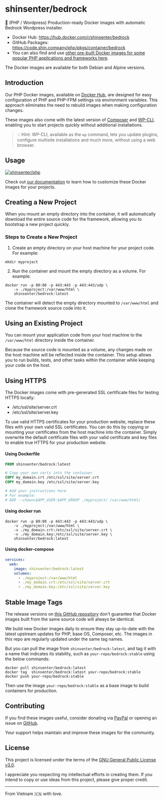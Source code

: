 # shinsenter/bedrock

🔋 (PHP / Wordpress) Production-ready Docker images with automatic Bedrock Wordpress installer.

- Docker Hub: https://hub.docker.com/r/shinsenter/bedrock
- GitHub Packages: https://code.shin.company/php/pkgs/container/bedrock
- You can also find and use [other pre-built Docker images for some popular PHP applications and frameworks here](https://hub.docker.com/u/shinsenter).

The Docker images are available for both Debian and Alpine versions.


## Introduction

Our PHP Docker images, available on [Docker Hub](https://hub.docker.com/r/shinsenter/php),
are designed for easy configuration of PHP and PHP-FPM settings via environment variables.
This approach eliminates the need to rebuild images when making configuration changes.

These images also come with the latest version of [Composer](https://getcomposer.org) and [WP-CLI](https://wp-cli.org),
enabling you to start projects quickly without additional installations.

> 💡 Hint: WP-CLI, available as the `wp` command, lets you update plugins,
configure multisite installations and much more, without using a web browser.


## Usage

[![shinsenter/php](https://repository-images.githubusercontent.com/458053748/17acf331-c504-4105-b692-1c0c02337085)](https://docker.shin.company/php)

Check out [our documentation](https://hub.docker.com/r/shinsenter/php) to learn how to customize these Docker images for your projects.


## Creating a New Project

When you mount an empty directory into the container, it will automatically download the entire source code for the framework, allowing you to bootstrap a new project quickly.

### Steps to Create a New Project

1. Create an empty directory on your host machine for your project code. For example:

```shell
mkdir myproject
```

2. Run the container and mount the empty directory as a volume. For example:

```shell
docker run -p 80:80 -p 443:443 -p 443:443/udp \
    -v ./myproject:/var/www/html \
    shinsenter/bedrock:latest
```

The container will detect the empty directory mounted to `/var/www/html` and clone the framework source code into it.


## Using an Existing Project

You can mount your application code from your host machine to the `/var/www/html` directory inside the container.

Because the source code is mounted as a volume,
any changes made on the host machine will be reflected inside the container.
This setup allows you to run builds, tests,
and other tasks within the container while keeping your code on the host.


## Using HTTPS

The Docker images come with pre-generated SSL certificate files for testing HTTPS locally:

- /etc/ssl/site/server.crt
- /etc/ssl/site/server.key

To use valid HTTPS certificates for your production website,
replace these files with your own valid SSL certificates.
You can do this by copying or mounting your certificates from the host machine into the container.
Simply overwrite the default certificate files with your valid certificate and key files
to enable true HTTPS for your production website.

#### Using Dockerfile

```Dockerfile
FROM shinsenter/bedrock:latest

# Copy your own certs into the container
COPY my_domain.crt /etc/ssl/site/server.crt
COPY my_domain.key /etc/ssl/site/server.key

# Add your instructions here
# For example:
# ADD --chown=$APP_USER:$APP_GROUP ./myproject/ /var/www/html/
```

#### Using docker run

```shell
docker run -p 80:80 -p 443:443 -p 443:443/udp \
    -v ./myproject:/var/www/html \
    -v ./my_domain.crt:/etc/ssl/site/server.crt \
    -v ./my_domain.key:/etc/ssl/site/server.key \
    shinsenter/bedrock:latest
```

#### Using docker-compose

```yml
services:
  web:
    image: shinsenter/bedrock:latest
    volumes:
      - ./myproject:/var/www/html
      - ./my_domain.crt:/etc/ssl/site/server.crt
      - ./my_domain.key:/etc/ssl/site/server.key
```


## Stable Image Tags

The release versions on [this GitHub repository](https://code.shin.company/php) don't guarantee
that Docker images built from the same source code will always be identical.

We build new Docker images daily to ensure they stay up-to-date
with the latest upstream updates for PHP, base OS, Composer, etc.
The images in this repo are regularly updated under the same tag names.

But you can pull the image from `shinsenter/bedrock:latest`,
and tag it with a name that indicates its stability,
such as `your-repo/bedrock:stable` using the below commands:

```shell
docker pull shinsenter/bedrock:latest
docker tag  shinsenter/bedrock:latest your-repo/bedrock:stable
docker push your-repo/bedrock:stable
```

Then use the image `your-repo/bedrock:stable` as a base image to build containers for production.


## Contributing

If you find these images useful, consider donating via [PayPal](https://www.paypal.me/shinsenter) or opening an issue on [GitHub](https://code.shin.company/php/issues/new).

Your support helps maintain and improve these images for the community.


## License

This project is licensed under the terms of the [GNU General Public License v3.0](https://code.shin.company/php/blob/main/LICENSE).

I appreciate you respecting my intellectual efforts in creating them. If you intend to copy or use ideas from this project, please give proper credit.

---

From Vietnam 🇻🇳 with love.
